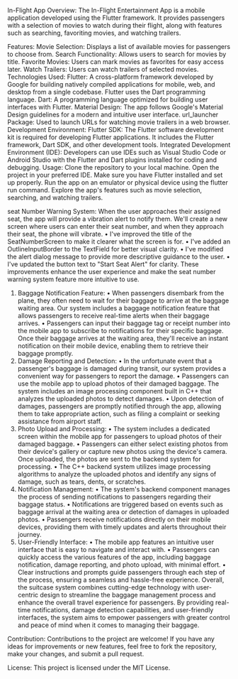 


In-Flight App
Overview:
The In-Flight Entertainment App is a mobile application developed using the Flutter framework. It provides passengers with a selection of movies to watch during their flight, along with features such as searching, favoriting movies, and watching trailers.

Features:
Movie Selection: Displays a list of available movies for passengers to choose from.
Search Functionality: Allows users to search for movies by title.
Favorite Movies: Users can mark movies as favorites for easy access later.
Watch Trailers: Users can watch trailers of selected movies.
Technologies Used:
Flutter: A cross-platform framework developed by Google for building natively compiled applications for mobile, web, and desktop from a single codebase. Flutter uses the Dart programming language.
Dart: A programming language optimized for building user interfaces with Flutter.
Material Design: The app follows Google's Material Design guidelines for a modern and intuitive user interface.
url_launcher Package: Used to launch URLs for watching movie trailers in a web browser.
Development Environment:
Flutter SDK: The Flutter software development kit is required for developing Flutter applications. It includes the Flutter framework, Dart SDK, and other development tools.
Integrated Development Environment (IDE): Developers can use IDEs such as Visual Studio Code or Android Studio with the Flutter and Dart plugins installed for coding and debugging.
Usage:
Clone the repository to your local machine.
Open the project in your preferred IDE.
Make sure you have Flutter installed and set up properly.
Run the app on an emulator or physical device using the flutter run command.
Explore the app's features such as movie selection, searching, and watching trailers.

seat Number Warning System: When the user approaches their assigned seat, the app will provide a vibration alert to notify them. We'll create a new screen where users can enter their seat number, and when they approach their seat, the phone will vibrate.
•	I've improved the title of the SeatNumberScreen to make it clearer what the screen is for.
•	I've added an OutlineInputBorder to the TextField for better visual clarity.
•	I've modified the alert dialog message to provide more descriptive guidance to the user.
•	I've updated the button text to "Start Seat Alert" for clarity.
These improvements enhance the user experience and make the seat number warning system feature more intuitive to use.

1.	Baggage Notification Feature:
•	When passengers disembark from the plane, they often need to wait for their baggage to arrive at the baggage waiting area. Our system includes a baggage notification feature that allows passengers to receive real-time alerts when their baggage arrives.
•	Passengers can input their baggage tag or receipt number into the mobile app to subscribe to notifications for their specific baggage. Once their baggage arrives at the waiting area, they'll receive an instant notification on their mobile device, enabling them to retrieve their baggage promptly.
2.	Damage Reporting and Detection:
•	In the unfortunate event that a passenger's baggage is damaged during transit, our system provides a convenient way for passengers to report the damage.
•	Passengers can use the mobile app to upload photos of their damaged baggage. The system includes an image processing component built in C++ that analyzes the uploaded photos to detect damages.
•	Upon detection of damages, passengers are promptly notified through the app, allowing them to take appropriate action, such as filing a complaint or seeking assistance from airport staff.
3.	Photo Upload and Processing:
•	The system includes a dedicated screen within the mobile app for passengers to upload photos of their damaged baggage.
•	Passengers can either select existing photos from their device's gallery or capture new photos using the device's camera. Once uploaded, the photos are sent to the backend system for processing.
•	The C++ backend system utilizes image processing algorithms to analyze the uploaded photos and identify any signs of damage, such as tears, dents, or scratches.
4.	Notification Management:
•	The system's backend component manages the process of sending notifications to passengers regarding their baggage status.
•	Notifications are triggered based on events such as baggage arrival at the waiting area or detection of damages in uploaded photos.
•	Passengers receive notifications directly on their mobile devices, providing them with timely updates and alerts throughout their journey.
5.	User-Friendly Interface:
•	The mobile app features an intuitive user interface that is easy to navigate and interact with.
•	Passengers can quickly access the various features of the app, including baggage notification, damage reporting, and photo upload, with minimal effort.
•	Clear instructions and prompts guide passengers through each step of the process, ensuring a seamless and hassle-free experience.
Overall, the suitcase system combines cutting-edge technology with user-centric design to streamline the baggage management process and enhance the overall travel experience for passengers. By providing real-time notifications, damage detection capabilities, and user-friendly interfaces, the system aims to empower passengers with greater control and peace of mind when it comes to managing their baggage.




Contribution:
Contributions to the project are welcome! If you have any ideas for improvements or new features, feel free to fork the repository, make your changes, and submit a pull request.

License:
This project is licensed under the MIT License.






